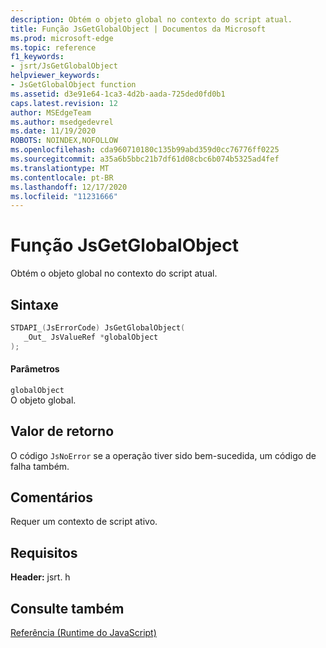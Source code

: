 ```yaml
---
description: Obtém o objeto global no contexto do script atual.
title: Função JsGetGlobalObject | Documentos da Microsoft
ms.prod: microsoft-edge
ms.topic: reference
f1_keywords:
- jsrt/JsGetGlobalObject
helpviewer_keywords:
- JsGetGlobalObject function
ms.assetid: d3e91e64-1ca3-4d2b-aada-725ded0fd0b1
caps.latest.revision: 12
author: MSEdgeTeam
ms.author: msedgedevrel
ms.date: 11/19/2020
ROBOTS: NOINDEX,NOFOLLOW
ms.openlocfilehash: cda960710180c135b99abd359d0cc76776ff0225
ms.sourcegitcommit: a35a6b5bbc21b7df61d08cbc6b074b5325ad4fef
ms.translationtype: MT
ms.contentlocale: pt-BR
ms.lasthandoff: 12/17/2020
ms.locfileid: "11231666"
---
```

# Função JsGetGlobalObject

Obtém o objeto global no contexto do script atual.  
  
## Sintaxe  
  
```cpp  
STDAPI_(JsErrorCode) JsGetGlobalObject(  
   _Out_ JsValueRef *globalObject  
);  
```  
  
#### Parâmetros  
 `globalObject`  
 O objeto global.  
  
## Valor de retorno  
 O código `JsNoError` se a operação tiver sido bem-sucedida, um código de falha também.  
  
## Comentários  
 Requer um contexto de script ativo.  
  
## Requisitos  
 **Header:** jsrt. h  
  
## Consulte também  
 [Referência (Runtime do JavaScript)](../chakra-hosting/reference-javascript-runtime.md)
